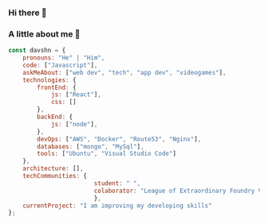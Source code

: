 ### Hi there 👋


### A little about me 🤔
```javascript
const davshn = {
    pronouns: "He" | "Him",
    code: ["Javascript"],
    askMeAbout: ["web dev", "tech", "app dev", "videogames"],
    technologies: {
        frontEnd: {
            js: ["React"],
            css: []
        },
        backEnd: {
            js: ["node"],
        },
        devOps: ["AWS", "Docker", "Route53", "Nginx"],
        databases: ["mongo", "MySql"],
        tools: ["Ubuntu", "Visual Studio Code"]
    },
    architecture: [],
    techCommunities: {
                        student: " ",
                        colaborator: "League of Extraordinary Foundry Vtt Developers"
                        },
    currentProject: "I am improving my developing skills"
};
```

<!--


**davshn/davshn** is a ✨ _special_ ✨ repository because its `README.md` (this file) appears on your GitHub profile.

Here are some ideas to get you started:

- 🔭 I’m currently working on ...
- 🌱 I’m currently learning ...
- 👯 I’m looking to collaborate on ...
- 🤔 I’m looking for help with ...
- 💬 Ask me about ...
- 📫 How to reach me: ...
- 😄 Pronouns: ...
- ⚡ Fun fact: ...
-->
